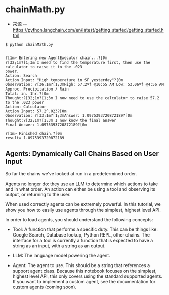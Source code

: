 # chainMath.py

* 來源 -- https://python.langchain.com/en/latest/getting_started/getting_started.html

```
$ python chainMath.py


?[1m> Entering new AgentExecutor chain...?[0m
?[32;1m?[1;3m I need to find the temperature first, then use the calculator to raise it to the .023
power.
Action: Search
Action Input: "High temperature in SF yesterday"?[0m
Observation: ?[36;1m?[1;3mHigh: 57.2ºf @10:55 AM Low: 53.06ºf @4:56 AM Approx. Precipitation / Rain
Total: in. 1hr.?[0m
Thought:?[32;1m?[1;3m I now need to use the calculator to raise 57.2 to the .023 power
Action: Calculator
Action Input: 57.2^.023?[0m
Observation: ?[33;1m?[1;3mAnswer: 1.0975393720872189?[0m
Thought:?[32;1m?[1;3m I now know the final answer
Final Answer: 1.0975393720872189?[0m

?[1m> Finished chain.?[0m
result= 1.0975393720872189
```


## Agents: Dynamically Call Chains Based on User Input

So far the chains we’ve looked at run in a predetermined order.

Agents no longer do: they use an LLM to determine which actions to take and in what order. An action can either be using a tool and observing its output, or returning to the user.

When used correctly agents can be extremely powerful. In this tutorial, we show you how to easily use agents through the simplest, highest level API.

In order to load agents, you should understand the following concepts:

* Tool: A function that performs a specific duty. This can be things like: Google Search, Database lookup, Python REPL, other chains. The interface for a tool is currently a function that is expected to have a string as an input, with a string as an output.

* LLM: The language model powering the agent.

* Agent: The agent to use. This should be a string that references a support agent class. Because this notebook focuses on the simplest, highest level API, this only covers using the standard supported agents. If you want to implement a custom agent, see the documentation for custom agents (coming soon).
